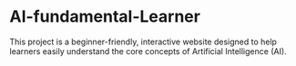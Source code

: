 # AI-fundamental-Learner
This project is a beginner-friendly, interactive website designed to help learners easily understand the core concepts of Artificial Intelligence (AI).
